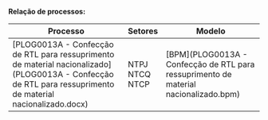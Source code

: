**Relação de processos:**

| Processo | Setores | Modelo |
| ----     | ----    | ---- |
| [PLOG0013A - Confecção de RTL para ressuprimento de material nacionalizado](PLOG0013A - Confecção de RTL para ressuprimento de material nacionalizado.docx) | NTPJ <br> NTCQ <br> NTCP  | [BPM](PLOG0013A - Confecção de RTL para ressuprimento de material nacionalizado.bpm)


